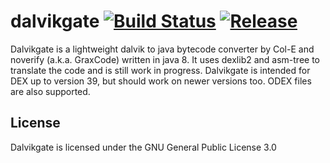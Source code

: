 # dalvikgate [![Build Status](https://travis-ci.com/GraxCode/dalvikgate.svg?branch=master)](https://travis-ci.com/GraxCode/dalvikgate) [![Release](https://img.shields.io/github/v/release/GraxCode/dalvikgate)](https://github.com/GraxCode/dalvikgate/releases)
Dalvikgate is a lightweight dalvik to java bytecode converter by Col-E and noverify (a.k.a. GraxCode) written in java 8. 
It uses dexlib2 and asm-tree to translate the code and is still work in progress. 
Dalvikgate is intended for DEX up to version 39, but should work on newer versions too. ODEX files are also supported.
## License
Dalvikgate is licensed under the GNU General Public License 3.0
